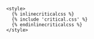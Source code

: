          <style>
            {% inlinecriticalcss %}
            {% include 'critical.css' %}
            {% endinlinecriticalcss %}
          </style>